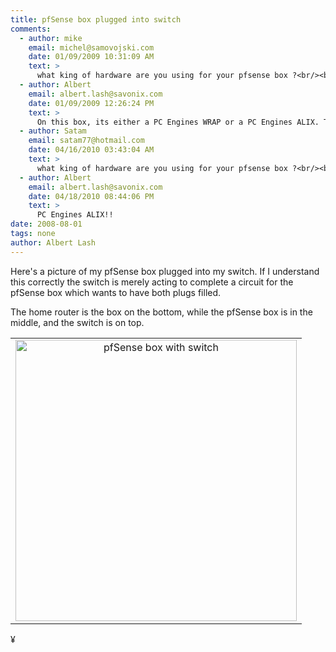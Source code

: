 ```yaml
---
title: pfSense box plugged into switch
comments:
  - author: mike
    email: michel@samovojski.com
    date: 01/09/2009 10:31:09 AM
    text: >
      what king of hardware are you using for your pfsense box ?<br/><br/>thank you
  - author: Albert
    email: albert.lash@savonix.com
    date: 01/09/2009 12:26:24 PM
    text: >
      On this box, its either a PC Engines WRAP or a PC Engines ALIX. They make great hardware. The WRAPs are no longer available (or in incredibly short supply) but the ALIX boards are available at good prices at a variety of online retailers.
  - author: Satam
    email: satam77@hotmail.com
    date: 04/16/2010 03:43:04 AM
    text: >
      what king of hardware are you using for your pfsense box ?<br/><br/>thank you<br/>
  - author: Albert
    email: albert.lash@savonix.com
    date: 04/18/2010 08:44:06 PM
    text: >
      PC Engines ALIX!!
date: 2008-08-01
tags: none
author: Albert Lash
---
```

Here's a picture of my pfSense box plugged into my switch. If I understand this correctly the switch is merely acting to complete a circuit for the pfSense box which wants to have both plugs filled.

The home router is the box on the bottom, while the pfSense box is in the middle, and the switch is on top.

<table width="500"><tr><td align="center"><a href='http://www-sa.evenserver.com/s/img/2008/08/dsc00001.JPG' title='dsc00001.JPG' class="thickbox">
<img src='http://www-sa.evenserver.com/s/img/2008/08/dsc00001.JPG' alt='pfSense box with switch' width="450"/></a></td></tr></table>

¥

